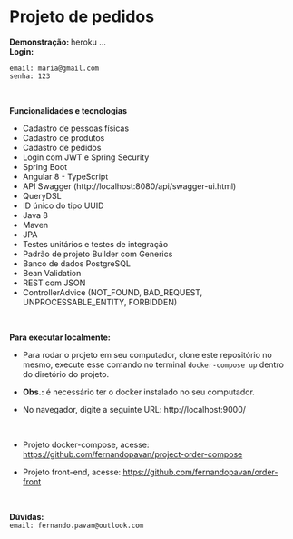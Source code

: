 # Projeto de pedidos

<b> Demonstração: </b> <a> heroku ...</a>
<br/>
<b> Login: </b>

`email: maria@gmail.com`
<br/>
`senha: 123`

<br>

<b> Funcionalidades e tecnologias </b>

- Cadastro de pessoas físicas
- Cadastro de produtos
- Cadastro de pedidos
- Login com JWT e Spring Security
- Spring Boot
- Angular 8 - TypeScript
- API Swagger (http://localhost:8080/api/swagger-ui.html)
- QueryDSL 
- ID único do tipo UUID
- Java 8
- Maven 
- JPA 
- Testes unitários e testes de integração
- Padrão de projeto Builder com Generics
- Banco de dados PostgreSQL
- Bean Validation
- REST com JSON 
- ControllerAdvice (NOT_FOUND, BAD_REQUEST, UNPROCESSABLE_ENTITY, FORBIDDEN)

<br/>

<b> Para executar localmente: </b>

- Para rodar o projeto em seu computador, clone este repositório no mesmo, execute esse comando no terminal `docker-compose up` dentro do diretório do projeto.
- <b>Obs.:</b> é necessário ter o docker instalado no seu computador.

- No navegador, digite a seguinte URL: <a>http://localhost:9000/</a>

<br/>

- Projeto docker-compose, acesse: <a>https://github.com/fernandopavan/project-order-compose</a> 

- Projeto front-end, acesse: <a>https://github.com/fernandopavan/order-front</a> 

<br/>


<b>Dúvidas:</b>
<br/>
`email: fernando.pavan@outlook.com`
